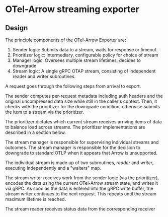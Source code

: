 # OTel-Arrow streaming exporter

## Design

The principle components of the OTel-Arrow Exporter are:

1. Sender logic: Submits data to a stream, waits for response or timeout.
2. Prioritizer logic: Intermediary, configurable policy for choice of stream
3. Manager logic: Oversees multiple stream lifetimes, decides to downgrade
4. Stream logic: A single gRPC OTAP stream, consisting of independent
   reader and writer subroutines.

A request goes through the following steps from arrival to export.

The sender computes per-request metadata including auth headers and
the original uncompressed data size while still in the caller's
context.  Then, it checks with the prioritizer for the downgrade
condition, otherwise submits the item to a stream via the prioritizer.

The prioritizer dictates which current stream receives arriving items
of data to balance load across streams.  The prioritizer
implementations are described in a section below.

The stream manager is responsible for supervising individual streams
and outcomes.  The stream manager is responsible for the decision to
downgrade to standard OTLP when it appears that Arrow is unsupported.

The individual stream is made up of two subroutines, _reader_ and
_writer_, executing independently and a "waiters" map.

The stream writer receives work from the sender logic (via the
prioritizer), encodes the data using the current OTel-Arrow stream
state, and writes it via gRPC.  As soon as the data is entered into
the gRPC write buffer, the stream writer continues to the next
request.  This repeats until the stream maximum lifetime is reached.

The stream reader receives status data from the corresponding receiver 
